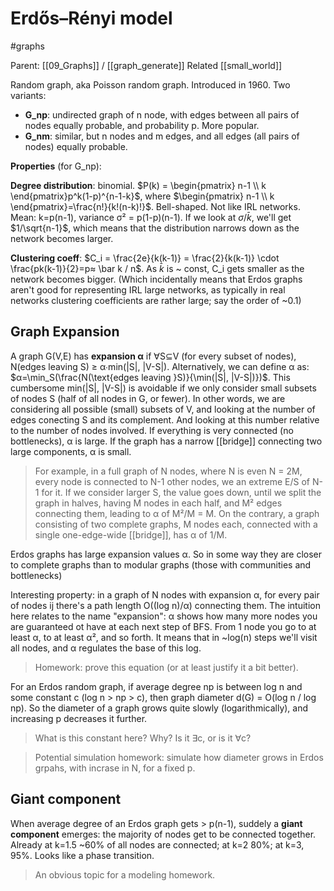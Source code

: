 # Erdős–Rényi model

#graphs

Parent: [[09_Graphs]] / [[graph_generate]]
Related [[small_world]]

Random graph, aka Poisson random graph. Introduced in 1960. Two variants:
* **G_np**: undirected graph of n node, with edges between all pairs of nodes equally probable, and probability p. More popular.
* **G_nm**: similar, but n nodes and m edges, and all edges (all pairs of nodes) equally probable.

**Properties** (for G_np):

**Degree distribution**: binomial. $P(k) = \begin{pmatrix} n-1 \\ k \end{pmatrix}p^k(1-p)^{n-1-k}$, where $\begin{pmatrix} n-1 \\ k \end{pmatrix}=\frac{n!}{k!(n-k)!}$. Bell-shaped. Not like IRL networks. Mean: k=p(n-1), variance σ² = p(1-p)(n-1). If we look at $σ/\bar k$, we'll get $1/\sqrt{n-1}$, which means that the distribution narrows down as the network becomes larger.

**Clustering coeff**: $C_i = \frac{2e}{k(k-1)} = \frac{2}{k(k-1)} \cdot \frac{pk(k-1)}{2}=p≈ \bar k / n$. As $\bar k$ is ~ const, C_i gets smaller as the network becomes bigger. (Which incidentally means that Erdos graphs aren't good for representing IRL large networks, as typically in real networks clustering coefficients are rather large; say the order of ~0.1)

## Graph Expansion

A graph G(V,E) has **expansion α** if ∀S⊆V (for every subset of nodes), N(edges leaving S) ≥ α∙min(|S|, |V-S|). Alternatively, we can define α as: $α=\min_S(\frac{N(\text{edges leaving }S)}{\min(|S|, |V-S|)})$. This cumbersome min(|S|, |V-S|) is avoidable if we only consider small subsets of nodes S (half of all nodes in G, or fewer). In other words, we are considering all possible (small) subsets of V, and looking at the number of edges conecting S and its complement. And looking at this number relative to the number of nodes involved.  If everything is very connected (no bottlenecks), α is large. If the graph has a narrow [[bridge]] connecting two large components, α is small.

> For example, in a full graph of N nodes, where N is even N = 2M, every node is connected to N-1 other nodes, we an extreme E/S of N-1 for it. If we consider larger S, the value goes down, until we split the graph in halves, having M nodes in each half, and M² edges connecting them, leading to α of M²/M = M. On the contrary, a graph consisting of two complete graphs, M nodes each, connected with a single one-edge-wide [[bridge]], has α of 1/M.

Erdos graphs has large expansion values α. So in some way they are closer to complete graphs than to modular graphs (those with communities and bottlenecks)

Interesting property: in a graph of N nodes with expansion α, for every pair of nodes ij there's a path length O((log n)/α) connecting them. The intuition here relates to the name "expansion": α shows how many more nodes you are guaranteed ot have at each next step of BFS. From 1 node you go to at least α, to at least α², and so forth. It means that in ~log(n) steps we'll visit all nodes, and α regulates the base of this log.

> Homework: prove this equation (or at least justify it a bit better).

For an Erdos random graph, if average degree np is between log n and some constant c (log n > np > c), then graph diameter d(G) = O(log n / log np). So the diameter of a graph grows quite slowly (logarithmically), and increasing p decreases it further.

> What is this constant here? Why? Is it ∃c, or is it ∀c?

> Potential simulation homework: simulate how diameter grows in Erdos grpahs, with incrase in N, for a fixed p.

## Giant component

When average degree of an Erdos graph gets > p(n-1), suddely a **giant component** emerges: the majority of nodes get to be connected together. Already at k=1.5 ~60% of all nodes are connected; at k=2 80%; at k=3, 95%. Looks like a phase transition.

> An obvious topic for a modeling homework.